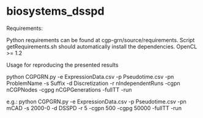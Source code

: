 # biosystems_dsspd

Requirements:

Python requirements can be found at cgp-grn/source/requirements. Script getRequirements.sh should automatically install the dependencies.
OpenCL >= 1.2


Usage for reproducing the presented results

python CGPGRN.py -e ExpressionData.csv -p Pseudotime.csv -pn ProblemName -s Suffix -d Discretization -r nIndependentRuns -cgpn nCGPNodes -cgpg nCGPGenerations -fullTT -run

e.g.: python CGPGRN.py -e ExpressionData.csv -p Pseudotime.csv -pn mCAD -s 2000-0 -d DSSPD -r 5 -cgpn 500 -cgpg 50000 -fullTT -run
